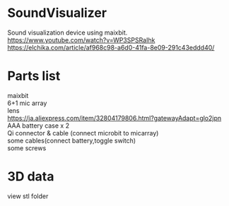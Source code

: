 # SoundVisualizer
Sound visualization device using maixbit.  
https://www.youtube.com/watch?v=WP3SPSRaIhk  
https://elchika.com/article/af968c98-a6d0-41fa-8e09-291c43eddd40/  

# Parts list
maixbit  
6+1 mic array  
lens  
https://ja.aliexpress.com/item/32804179806.html?gatewayAdapt=glo2jpn  
AAA battery case x 2  
Qi connector & cable (connect microbit to micarray)  
some cables(connect battery,toggle switch)  
some screws  


# 3D data

view stl folder




